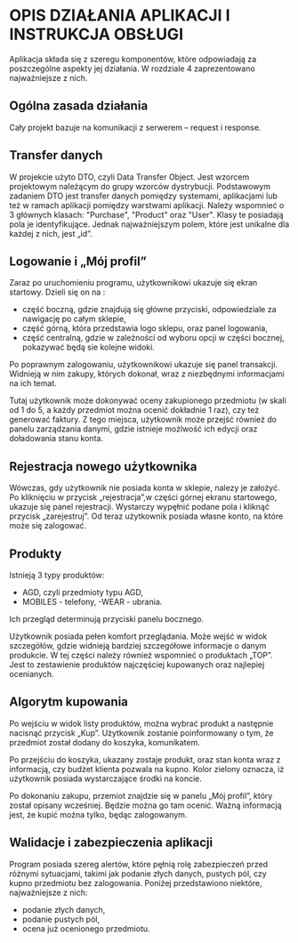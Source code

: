 #	OPIS DZIAŁANIA APLIKACJI I INSTRUKCJA OBSŁUGI
Aplikacja składa się z szeregu komponentów, które odpowiadają za poszczególne aspekty jej działania. W rozdziale 4 zaprezentowano najważniejsze z nich.


##	 Ogólna zasada działania

Cały projekt bazuje na komunikacji z serwerem – request i response.
 
##	 Transfer danych

W projekcie użyto DTO, czyli Data Transfer Object. Jest wzorcem projektowym należącym do grupy wzorców dystrybucji. Podstawowym zadaniem DTO jest transfer danych pomiędzy systemami, aplikacjami lub też w ramach aplikacji pomiędzy warstwami aplikacji. Należy wspomnieć o 3 głównych klasach: "Purchase", "Product" oraz "User".
Klasy te posiadają pola je identyfikujące. Jednak najważniejszym polem, które jest unikalne dla każdej z nich, jest „id”.

##	 Logowanie i „Mój profil”

Zaraz po uruchomieniu programu, użytkownikowi ukazuje się ekran startowy. Dzieli się on na :
- część boczną, gdzie znajdują się główne przyciski, odpowiedziale za nawigację po całym sklepie, 
- część górną, która przedstawia logo sklepu, oraz panel logowania,
- część centralną, gdzie w zależności od wyboru opcji w części bocznej, pokazywać będą sie kolejne widoki.

Po poprawnym zalogowaniu, użytkownikowi ukazuje się panel transakcji. Widnieją w nim zakupy, których dokonał, wraz z niezbędnymi informacjami na ich temat.

Tutaj użytkownik może dokonywać oceny zakupionego przedmiotu (w skali od 1 do 5, a każdy przedmiot można ocenić dokładnie 1 raz), czy też generować faktury. Z tego miejsca, użytkownik może przejść również do panelu zarządzania danymi, gdzie istnieje możlwość ich edycji oraz doładowania stanu konta.

##	 Rejestracja nowego użytkownika

Wówczas, gdy użytkownik nie posiada konta w sklepie, nalezy je założyć.  Po kliknięciu w przycisk  „rejestracja”,w części górnej ekranu startowego, ukazuje się panel rejestracji. Wystarczy wypęłnić podane pola i kliknąć przycisk „zarejestruj”. Od teraz użytkownik posiada własne konto, na które może się zalogować. 

##	 Produkty

Istnieją 3 typy produktów:
- AGD, czyli przedmioty typu AGD,
- MOBILES - telefony,
-WEAR -  ubrania.

Ich przegląd determinują przyciski panelu bocznego. 

Użytkownik posiada pełen komfort przeglądania. Może wejść w widok szczegółów, gdzie widnieją bardziej szczegółowe informacje o danym produkcie.
W tej części należy również wspomnieć  o produktach „TOP”. Jest to zestawienie produktów najczęściej kupowanych oraz najlepiej ocenianych.

##	 Algorytm kupowania

Po wejściu w  widok listy produktów, można wybrać produkt a następnie nacisnąć przycisk „Kup”. Użytkownik zostanie poinformowany o tym, że przedmiot został dodany do koszyka, komunikatem.

Po przejściu do koszyka, ukazany zostaje produkt, oraz stan konta wraz z informacją, czy budżet klienta pozwala na kupno. Kolor zielony oznacza, iż użytkownik posiada wystarczające środki na koncie.

Po dokonaniu zakupu, przemiot znajdzie się w panelu „Mój profil”, który został  opisany wcześniej. Będzie można go tam  ocenić.
Ważną informacją jest, że kupić można tylko, będąc zalogowanym. 


##	 Walidacje i zabezpieczenia aplikacji

Program posiada szereg alertów, które pęłnią rolę zabezpieczeń przed różnymi sytuacjami, takimi jak podanie złych danych, pustych pól, czy kupno przedmiotu bez zalogowania. Poniżej przedstawiono niektóre, najważniejsze z nich:

- podanie złych danych, 
- podanie pustych pól,
- ocena już ocenionego przedmiotu.

